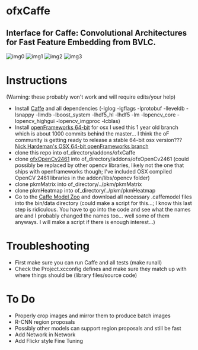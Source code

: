 # ofxCaffe
## Interface for Caffe: Convolutional Architectures for Fast Feature Embedding from BVLC.  

![img0](https://github.com/pkmital/ofxCaffe/raw/master/img-0.png)
![img1](https://github.com/pkmital/ofxCaffe/raw/master/img-1.png)
![img2](https://github.com/pkmital/ofxCaffe/raw/master/img-2.png)
![img3](https://github.com/pkmital/ofxCaffe/raw/master/img-3.png)

Instructions
============

(Warning: these probably won't work and will require edits/your help)

*  Install [Caffe](http://caffe.berkeleyvision.org/) and all dependencies (-lglog -lgflags -lprotobuf -lleveldb -lsnappy -llmdb -lboost_system -lhdf5_hl -lhdf5 -lm -lopencv_core -lopencv_highgui -lopencv_imgproc -lcblas)
*  Install [openFrameworks 64-bit](http://openframeworks.cc/download/) for osx I used this 1 year old branch which is about 1000 commits behind the master... I think the oF community is getting ready to release a stable 64-bit osx version??? [Nick Hardeman's OSX 64-bit openFrameworks branch](https://github.com/NickHardeman/openframeworks_osx_64)
*  clone this repo into of_directory/addons/ofxCaffe
*  clone [ofxOpenCv2461]() into of_directory/addons/ofxOpenCv2461 (could possibly be replaced by other opencv libraries, likely not the one that ships with openframeworks though; I've included OSX compiled OpenCV 2461 libraries in the addon/libs/opencv folder)
*  clone pkmMatrix into of_directory/../pkm/pkmMatrix
*  clone pkmHeatmap into of_directory/../pkm/pkmHeatmap
*  Go to the [Caffe Model Zoo](https://github.com/BVLC/caffe/wiki/Model-Zoo) and download all necessary .caffemodel files into the bin/data directory (could make a script for this...; I know this last step is ridiculous.  You have to go into the code and see what the names are and I probably changed the names too... well some of them anyways.  I will make a script if there is enough interest...)


Troubleshooting
===============

* First make sure you can run Caffe and all tests (make runall)
* Check the Project.xcconfig defines and make sure they match up with where things should be (library files/source code)

To Do
======

* Properly crop images and mirror them to produce batch images
* R-CNN region proposals
* Possibly other models can support region proposals and still be fast
* Add Network in Network
* Add Flickr style Fine Tuning